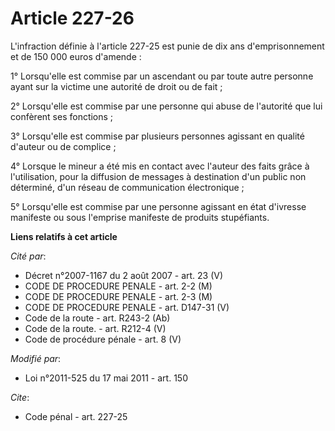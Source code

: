 # Article 227-26

L'infraction définie à l'article 227-25 est punie de dix ans d'emprisonnement et de 150 000 euros d'amende : 

1° Lorsqu'elle est commise par un ascendant ou par toute autre personne ayant sur la victime une autorité de droit ou de
fait ; 

2° Lorsqu'elle est commise par une personne qui abuse de l'autorité que lui confèrent ses fonctions ; 

3° Lorsqu'elle est commise par plusieurs personnes agissant en qualité d'auteur ou de complice ; 

4° Lorsque le mineur a été mis en contact avec l'auteur des faits grâce à l'utilisation, pour la diffusion de messages à
destination d'un public non déterminé, d'un réseau de communication électronique   ; 

5° Lorsqu'elle est commise par une personne agissant en état d'ivresse manifeste ou sous l'emprise manifeste de produits
stupéfiants.

**Liens relatifs à cet article**

_Cité par_:

  - Décret n°2007-1167 du 2 août 2007 - art. 23 (V)
  - CODE DE PROCEDURE PENALE - art. 2-2 (M)
  - CODE DE PROCEDURE PENALE - art. 2-3 (M)
  - CODE DE PROCEDURE PENALE - art. D147-31 (V)
  - Code de la route - art. R243-2 (Ab)
  - Code de la route. - art. R212-4 (V)
  - Code de procédure pénale - art. 8 (V)

_Modifié par_:

  - Loi n°2011-525 du 17 mai 2011 - art. 150

_Cite_:

  - Code pénal - art. 227-25
